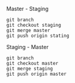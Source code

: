 
Master - Staging

    git branch
    git checkout staging
    git merge master
    git push origin stating


Staging - Master

    git branch
    git checkout master
    git merge staging
    git push origin master

